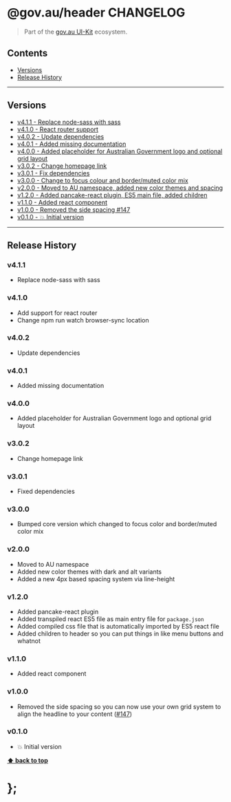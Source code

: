 @gov.au/header CHANGELOG
======================

> Part of the [gov.au UI-Kit](https://github.com/govau/uikit/) ecosystem.


## Contents

* [Versions](#install)
* [Release History](#release-history)


----------------------------------------------------------------------------------------------------------------------------------------------------------------


## Versions

* [v4.1.1 - Replace node-sass with sass](#v411)
* [v4.1.0 - React router support](#v410)
* [v4.0.2 - Update dependencies](#v402)
* [v4.0.1 - Added missing documentation](#v401)
* [v4.0.0 - Added placeholder for Australian Government logo and optional grid layout](#v400)
* [v3.0.2 - Change homepage link](#v302)
* [v3.0.1 - Fix dependencies](#v301)
* [v3.0.0 - Change to focus colour and border/muted color mix](#v300)
* [v2.0.0 - Moved to AU namespace, added new color themes and spacing](#v200)
* [v1.2.0 - Added pancake-react plugin, ES5 main file, added children](#v120)
* [v1.1.0 - Added react component](#v110)
* [v1.0.0 - Removed the side spacing #147](#v100)
* [v0.1.0 - 💥 Initial version](#v010)


----------------------------------------------------------------------------------------------------------------------------------------------------------------


## Release History

### v4.1.1

- Replace node-sass with sass


### v4.1.0

- Add support for react router
- Change npm run watch browser-sync location


### v4.0.2

- Update dependencies


### v4.0.1

- Added missing documentation


### v4.0.0

- Added placeholder for Australian Government logo and optional grid layout


### v3.0.2

- Change homepage link


### v3.0.1

- Fixed dependencies


### v3.0.0

- Bumped core version which changed to focus color and border/muted color mix


### v2.0.0

- Moved to AU namespace
- Added new color themes with dark and alt variants
- Added a new 4px based spacing system via line-height


### v1.2.0

- Added pancake-react plugin
- Added transpiled react ES5 file as main entry file for `package.json`
- Added compiled css file that is automatically imported by ES5 react file
- Added children to header so you can put things in like menu buttons and whatnot


### v1.1.0

- Added react component


### v1.0.0

- Removed the side spacing so you can now use your own grid system to align the headline to your content
	([#147](https://github.com/govau/uikit/issues/147))


### v0.1.0

- 💥 Initial version


**[⬆ back to top](#contents)**


# };
